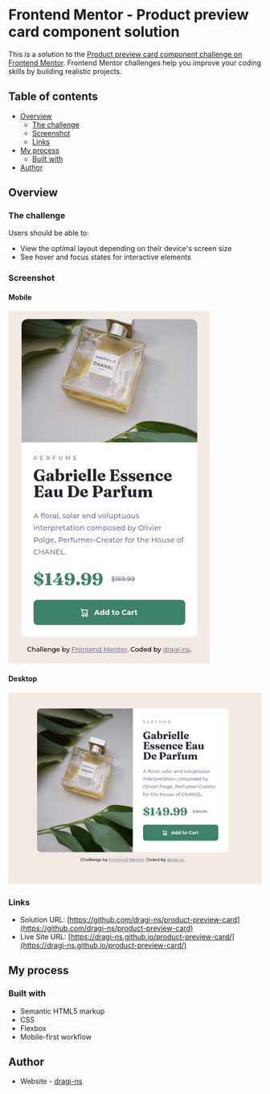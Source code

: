 # Frontend Mentor - Product preview card component solution

This is a solution to the [Product preview card component challenge on Frontend Mentor](https://www.frontendmentor.io/challenges/product-preview-card-component-GO7UmttRfa). Frontend Mentor challenges help you improve your coding skills by building realistic projects.

## Table of contents

- [Overview](#overview)
  - [The challenge](#the-challenge)
  - [Screenshot](#screenshot)
  - [Links](#links)
- [My process](#my-process)
  - [Built with](#built-with)
- [Author](#author)

## Overview

### The challenge

Users should be able to:

- View the optimal layout depending on their device's screen size
- See hover and focus states for interactive elements

### Screenshot

#### Mobile

![](./demo/mobile.png)

#### Desktop

![](./demo/desktop.png)

### Links

- Solution URL: [https://github.com/dragi-ns/product-preview-card](https://github.com/dragi-ns/product-preview-card)
- Live Site URL: [https://dragi-ns.github.io/product-preview-card/](https://dragi-ns.github.io/product-preview-card/)

## My process

### Built with

- Semantic HTML5 markup
- CSS
- Flexbox
- Mobile-first workflow

## Author

- Website - [dragi-ns](https://github.com/dragi-ns)

